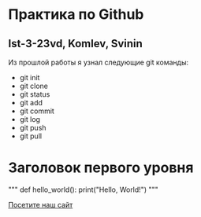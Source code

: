 # Практика по Github
## Ist-3-23vd, Komlev, Svinin
Из прошлой работы я узнал следующие git команды:
* git init
* git clone
* git status
* git add
* git commit
* git log
* git push
* git pull

# Заголовок первого уровня
"""
def hello_world():
    print("Hello, World!")
"""

[Посетите наш сайт](https://example.com)